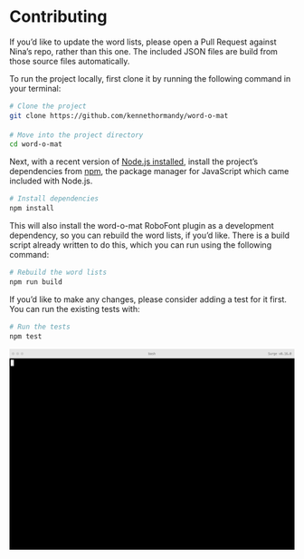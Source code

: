 # Contributing

If you’d like to update the word lists, please open a Pull Request against Nina’s repo, rather than this one. The included JSON files are build from those source files automatically.

To run the project locally, first clone it by running the following command in your terminal:

```sh
# Clone the project
git clone https://github.com/kennethormandy/word-o-mat

# Move into the project directory
cd word-o-mat
```

Next, with a recent version of [Node.js installed](https://nodejs.org), install the project’s dependencies from [npm](https://npmjs.org), the package manager for JavaScript which came included with Node.js.

```sh
# Install dependencies
npm install
```

This will also install the word-o-mat RoboFont plugin as a development dependency, so you can rebuild the word lists, if you’d like. There is a build script already written to do this, which you can run using the following command:

```sh
# Rebuild the word lists
npm run build
```

If you’d like to make any changes, please consider adding a test for it first. You can run the existing tests with:

```sh
# Run the tests
npm test
```

![](preview.gif)
